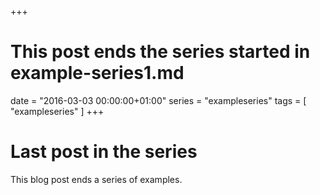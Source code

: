 +++
# This post ends the series started in example-series1.md
date = "2016-03-03 00:00:00+01:00"
series = "exampleseries"
tags = [ "exampleseries" ]
+++

# Last post in the series

This blog post ends a series of examples.

